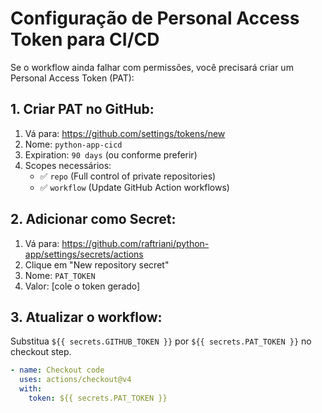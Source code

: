# Configuração de Personal Access Token para CI/CD

Se o workflow ainda falhar com permissões, você precisará criar um Personal Access Token (PAT):

## 1. Criar PAT no GitHub:
1. Vá para: https://github.com/settings/tokens/new
2. Nome: `python-app-cicd`
3. Expiration: `90 days` (ou conforme preferir)
4. Scopes necessários:
   - ✅ `repo` (Full control of private repositories)
   - ✅ `workflow` (Update GitHub Action workflows)

## 2. Adicionar como Secret:
1. Vá para: https://github.com/raftriani/python-app/settings/secrets/actions
2. Clique em "New repository secret"
3. Nome: `PAT_TOKEN`
4. Valor: [cole o token gerado]

## 3. Atualizar o workflow:
Substitua `${{ secrets.GITHUB_TOKEN }}` por `${{ secrets.PAT_TOKEN }}` no checkout step.

```yaml
- name: Checkout code
  uses: actions/checkout@v4
  with:
    token: ${{ secrets.PAT_TOKEN }}
```
